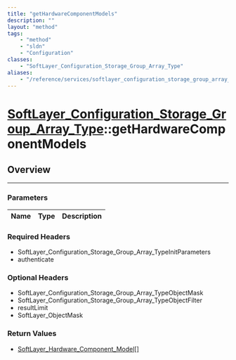 ```yaml
---
title: "getHardwareComponentModels"
description: ""
layout: "method"
tags:
    - "method"
    - "sldn"
    - "Configuration"
classes:
    - "SoftLayer_Configuration_Storage_Group_Array_Type"
aliases:
    - "/reference/services/softlayer_configuration_storage_group_array_type/getHardwareComponentModels"
---
```

# [SoftLayer_Configuration_Storage_Group_Array_Type](/reference/services/SoftLayer_Configuration_Storage_Group_Array_Type)::getHardwareComponentModels




## Overview 


-----

### Parameters 
|Name | Type | Description |
| --- | --- | --- |


### Required Headers
* SoftLayer_Configuration_Storage_Group_Array_TypeInitParameters
* authenticate


### Optional Headers
* SoftLayer_Configuration_Storage_Group_Array_TypeObjectMask
* SoftLayer_Configuration_Storage_Group_Array_TypeObjectFilter
* resultLimit
* SoftLayer_ObjectMask

### Return Values
* <a href='/reference/datatypes/SoftLayer_Hardware_Component_Model'>SoftLayer_Hardware_Component_Model[] </a>




